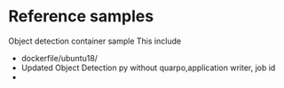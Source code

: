# Reference samples

Object detection container sample 
This include 
- dockerfile/ubuntu18/
- Updated Object Detection py without quarpo,application writer, job id
-